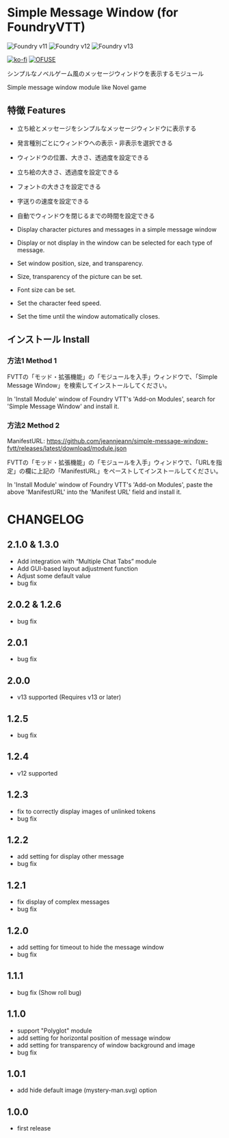 # Simple Message Window (for FoundryVTT)

![Foundry v11](https://img.shields.io/badge/foundry-v11-green)
![Foundry v12](https://img.shields.io/badge/foundry-v12-green)
![Foundry v13](https://img.shields.io/badge/foundry-v13-green)

[![ko-fi](https://ko-fi.com/img/githubbutton_sm.svg)](https://ko-fi.com/X8X415YUSP)
[![OFUSE](https://img.shields.io/badge/OFUSE-9cf.svg?style=for-the-badge)](https://ofuse.me/o?uid=81619)

シンプルなノベルゲーム風のメッセージウィンドウを表示するモジュール

Simple message window module like Novel game

## 特徴  Features

- 立ち絵とメッセージをシンプルなメッセージウィンドウに表示する
- 発言種別ごとにウィンドウへの表示・非表示を選択できる
- ウィンドウの位置、大きさ、透過度を設定できる
- 立ち絵の大きさ、透過度を設定できる
- フォントの大きさを設定できる
- 字送りの速度を設定できる
- 自動でウィンドウを閉じるまでの時間を設定できる

- Display character pictures and messages in a simple message window
- Display or not display in the window can be selected for each type of message.
- Set window position, size, and transparency.
- Size, transparency of the picture can be set.
- Font size can be set.
- Set the character feed speed.
- Set the time until the window automatically closes.

## インストール  Install

### 方法1  Method 1

FVTTの「モッド・拡張機能」の「モジュールを入手」ウィンドウで、「Simple Message Window」を検索してインストールしてください。

In 'Install Module' window of Foundry VTT's 'Add-on Modules', search for 'Simple Message Window' and install it.

### 方法2  Method 2

ManifestURL: https://github.com/jeannjeann/simple-message-window-fvtt/releases/latest/download/module.json

FVTTの「モッド・拡張機能」の「モジュールを入手」ウィンドウで、「URLを指定」の欄に上記の「ManifestURL」をペーストしてインストールしてください。

In 'Install Module' window of Foundry VTT's 'Add-on Modules', paste the above 'ManifestURL' into the 'Manifest URL' field and install it.

# CHANGELOG

## 2.1.0 & 1.3.0
- Add integration with “Multiple Chat Tabs” module
- Add GUI-based layout adjustment function
- Adjust some default value
- bug fix

## 2.0.2 & 1.2.6
- bug fix

## 2.0.1
- bug fix

## 2.0.0
- v13 supported (Requires v13 or later)

## 1.2.5
- bug fix

## 1.2.4
- v12 supported

## 1.2.3
- fix to correctly display images of unlinked tokens
- bug fix

## 1.2.2
- add setting for display other message
- bug fix

## 1.2.1
- fix display of complex messages
- bug fix

## 1.2.0
- add setting for timeout to hide the message window
- bug fix

## 1.1.1
- bug fix (Show roll bug)

## 1.1.0
- support "Polyglot" module
- add setting for horizontal position of message window
- add setting for transparency of window background and image
- bug fix

## 1.0.1
- add hide default image (mystery-man.svg) option

## 1.0.0
- first release